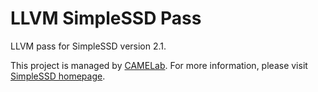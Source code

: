# LLVM SimpleSSD Pass
LLVM pass for SimpleSSD version 2.1.

This project is managed by [CAMELab](http://camelab.org).
For more information, please visit [SimpleSSD homepage](https://docs.simplessd.org).

